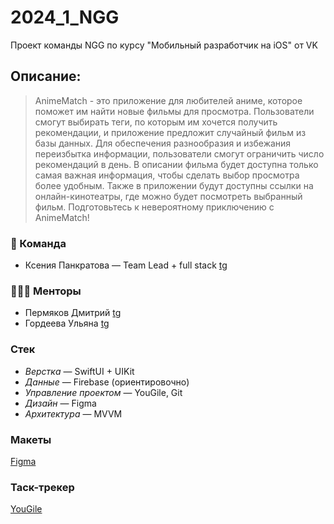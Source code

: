 # 2024_1_NGG
Проект команды NGG по курсу "Мобильный разработчик на iOS" от VK
## Описание:
>AnimeMatch - это приложение для любителей аниме, которое поможет им найти новые фильмы для просмотра. Пользователи смогут выбирать теги, по которым им хочется получить рекомендации, и приложение предложит случайный фильм из базы данных. Для обеспечения разнообразия и избежания переизбытка информации, пользователи смогут ограничить число рекомендаций в день. В описании фильма будет доступна только самая важная информация, чтобы сделать выбор просмотра более удобным. Также в приложении будут доступны ссылки на онлайн-кинотеатры, где можно будет посмотреть выбранный фильм. Подготовьтесь к невероятному приключению c AnimeMatch!
### 👥 Команда
+ Ксения Панкратова — Team Lead + full stack [tg](https://t.me/ksechens)
### 👩🏻‍💻 Менторы
+ Пермяков Дмитрий [tg](https://t.me/mightyk1ngrichard)
+ Гордеева Ульяна [tg](https://t.me/ul_gord)
### Стек
+ *Верстка* — SwiftUI + UIKit
+ *Данные* — Firebase (ориентировочно)
+ *Управление проектом* — YouGile, Git
+ *Дизайн* — Figma
+ *Архитектура* — MVVM
### Макеты
[Figma](https://www.figma.com/design/QXNaCVOAKy82lNGqwQr58Q/ngg?node-id=1-319&node-type=frame)
### Таск-трекер
[YouGile](https://ru.yougile.com/board/6vxkucvco8lq)
